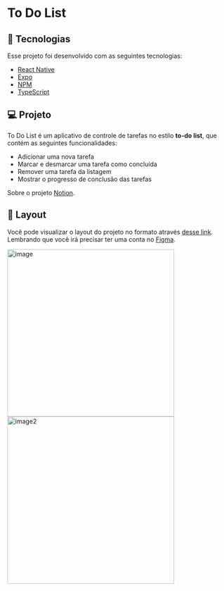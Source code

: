 # To Do List

## 🚀 Tecnologias

Esse projeto foi desenvolvido com as seguintes tecnologias:

- [React Native](https://facebook.github.io/react-native/)
- [Expo](https://expo.io/)
- [NPM](https://www.npmjs.com/)
- [TypeScript](https://www.typescriptlang.org/)

## 💻 Projeto

To Do List é um aplicativo de controle de tarefas no estilo **to-do list**, que contém as seguintes funcionalidades:

- Adicionar uma nova tarefa
- Marcar e desmarcar uma tarefa como concluída
- Remover uma tarefa da listagem
- Mostrar o progresso de conclusão das tarefas

Sobre o projeto [Notion](https://efficient-sloth-d85.notion.site/Desafio-01-Praticando-os-conceitos-do-React-Native-f8f164e29df74cd987e1f9aebf142ffb).

## 🔖 Layout

Você pode visualizar o layout do projeto no formato através [desse link](https://www.figma.com/file/1XfZQGSWk4HWjvwcjd2nOP/ToDo-List/duplicate). Lembrando que você irá precisar ter uma conta no [Figma](http://figma.com/).


<img width="380" alt="image" src="https://github.com/WellyngtonMS/toDo-list/assets/54148100/47009bcd-129a-4607-91c5-5a11798a6087">
<img width="380" alt="image2" src="https://github.com/WellyngtonMS/toDo-list/assets/54148100/980e5932-fb02-46f3-9f5a-f69eb7c6f3b1">
